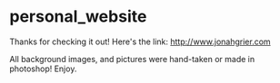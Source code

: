 # personal_website
Thanks for checking it out! Here's the link: http://www.jonahgrier.com 

All background images, and pictures were hand-taken or made in photoshop! Enjoy.
